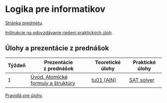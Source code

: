 Logika pre informatikov
========================

[Stránka predmetu](https://dai.fmph.uniba.sk/w/Course:Mathematics_4/sk).

[Inštrukcie na odovzdávanie riešení praktických úloh](docs/odovzdavanie.md).

Úlohy a prezentácie z prednášok
-------------------------------

| Týždeň | Prezentácie z prednášok | Teoretické úlohy | Praktické úlohy |
|--------|-----------|------------------|-----------------|
| 1 | [Úvod. Atomické formuly a štruktúry](prednasky/pr01.pdf) | [tu01 (AIN)](teoreticke-ain/tu01.pdf) | [SAT solver](prakticke/pu01) |

[Pravidlá pre úlohy](http://dai.fmph.uniba.sk/w/Course:Mathematics_4/sk#pravidla-uloh).
